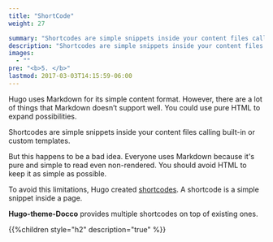 ```yaml
---
title: "ShortCode"
weight: 27

summary: "Shortcodes are simple snippets inside your content files calling built-in or custom templates."
description: "Shortcodes are simple snippets inside your content files calling built-in or custom templates."
images: 
  - ""
pre: "<b>5. </b>"
lastmod: 2017-03-03T14:15:59-06:00
---
```


Hugo uses Markdown for its simple content format. However, there are a lot of things that Markdown doesn’t support well. You could use pure HTML to expand possibilities.

Shortcodes are simple snippets inside your content files calling built-in or custom templates.

But this happens to be a bad idea. Everyone uses Markdown because it's pure and simple to read even non-rendered. You should avoid HTML to keep it as simple as possible.

To avoid this limitations, Hugo created [shortcodes](/en/docs/shortcodes/). A shortcode is a simple snippet inside a page.

**Hugo-theme-Docco** provides multiple shortcodes on top of existing ones.

{{%children style="h2" description="true" %}}